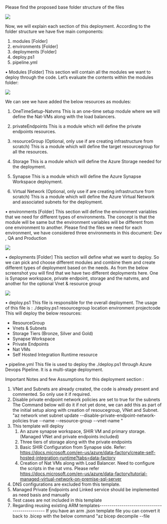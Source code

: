 Please find the proposed base folder structure of the files

<img src="https://dev.azure.com/ssamadda/9babd695-135e-422b-986d-28bdea4cd910/_apis/git/repositories/341b468b-4b8e-4141-8923-3584866cc2e5/items?path=/Images/folderstructure.jpg&versionDescriptor%5BversionOptions%5D=0&versionDescriptor%5BversionType%5D=0&versionDescriptor%5Bversion%5D=BicepTemplate&resolveLfs=true&%24format=octetStream&api-version=5.0"/> 

Now, we will explain each section of this deployment.
According to the folder structure we have five main components:
1.	modules [Folder]
2.	environments [Folder]
3.	deployments [Folder]
4.	deploy.ps1
5.	pipeline.yml

•	Modules [Folder]
This section will contain all the modules we want to deploy through the code. Let’s evaluate the contents within the modules folder:

<img src="https://dev.azure.com/ssamadda/9babd695-135e-422b-986d-28bdea4cd910/_apis/git/repositories/341b468b-4b8e-4141-8923-3584866cc2e5/items?path=/Images/modulestructure.jpg&versionDescriptor%5BversionOptions%5D=0&versionDescriptor%5BversionType%5D=0&versionDescriptor%5Bversion%5D=BicepTemplate&resolveLfs=true&%24format=octetStream&api-version=5.0"/>  

We can see we have added the below resources as modules:
1.	OneTimeSetup-Natvms
This is an one-time setup module where we will define the Nat-VMs along with the load balancers. 
 
2.	privateEndpoints
This is a module which will define the private endpoints resources. 
 
3.	resourceGroup (Optional, only use if are creating infrastructure from scratch) 
This is a module which will define the target resourcegroup for all the resources. 
 
4.	Storage
This is a module which will define the Azure Storage needed for the deployment. 
 
5.	Synapse
This is a module which will define the Azure Synapse Workspace deployment. 
 
6.	Virtual Network (Optional, only use if are creating infrastructure from scratch)
This is a module which will define the Azure Virtual Network and associated subnets for the deployment. 
 
•	environments [Folder]
This section will define the environment variables that we need for different types of environments. The concept is that the module will be same but the environment variables will be different from one environment to another. Please find the files we need for each environment, we have considered three environments in this document: Dev , QA and Production

<img src="https://dev.azure.com/ssamadda/9babd695-135e-422b-986d-28bdea4cd910/_apis/git/repositories/341b468b-4b8e-4141-8923-3584866cc2e5/items?path=/Images/environmentStructure.jpg&versionDescriptor%5BversionOptions%5D=0&versionDescriptor%5BversionType%5D=0&versionDescriptor%5Bversion%5D=BicepTemplate&resolveLfs=true&%24format=octetStream&api-version=5.0"/>  

•	deployments [Folder]
This section will define what we want to deploy. So we can pick and choose different modules and combine them and create different types of deployment based on the needs. As from the below screenshot you will find that we have two different deployments here. One is Synapse workspace, private endpoint, storage and the natvms, and another for the optional Vnet & resource group

<img src="https://dev.azure.com/ssamadda/9babd695-135e-422b-986d-28bdea4cd910/_apis/git/repositories/341b468b-4b8e-4141-8923-3584866cc2e5/items?path=/Images/deploymentStructure.jpg&versionDescriptor%5BversionOptions%5D=0&versionDescriptor%5BversionType%5D=0&versionDescriptor%5Bversion%5D=BicepTemplate&resolveLfs=true&%24format=octetStream&api-version=5.0"/>  

•	deploy.ps1
This file is responsible for the overall deployment. The usage of this file is :  ./deploy.ps1 resourcegroup location environment projectcode
This will deploy the below resources:
-	ResourceGroup
-	Vnets & Subnets
-	Storage Tiers (Bronze, Silver and Gold)
-	Synapse Workspace
-	Private Endpoints
-	Nat VMs
-	Self Hosted Integration Runtime resource
 
•	pipeline.yml
This file is used to deploy the ./deploy.ps1 through Azure Devops Pipeline. It is a multi-stage deployment.
 
Important Notes and few Assumptions for this deployment section : 
1. VNet and Subnets are already created, the code is already present and commented. So only use it if required.
2. Disable private endpoint network policies are set to true for the subnets    
    The Command below will do it if not yet done, we can add this as part of the initial setup along with creation of resoucegroup, VNet and Subnet.    
    "az network vnet subnet update --disable-private-endpoint-network-policies true --name <pesubnet name> --resource-group <resourcegroup name> --vnet-name <vnet name>"
3. This template will deploy 
    1. An azure synapse workspace, SHIR VM and primary storage. (Managed VNet and private endpoints included)
    2. Three tiers of storage along with the private endpoints
    3. Basic SHIR Configuration from Synapse side. Refer: https://docs.microsoft.com/en-us/azure/data-factory/create-self-hosted-integration-runtime?tabs=data-factory 
    4. Creation of Nat VMs along with Load Balancer. Need to configure the scripts in the nat vms. Please refer https://docs.microsoft.com/en-us/azure/data-factory/tutorial-managed-virtual-network-on-premise-sql-server 
4. DNS configurations are excluded from this template.
5. Managed Private Endpoints and Linked service should be implemented as need basis and manually
6. Test cases are not included in this template
7. Regarding reusing existing ARM templates-----------------------------------------------
    If you have an arm .json template file you can convert it back to .bicep with the below command
    "az bicep decompile --file <template name>.json"
    please refer this for further reference.

Pricing Calculator for the above deployed resources : [https://azure.microsoft.com/en-us/pricing/calculator/Synapse%20ESLZ](https://azure.com/e/2bedfc1bc49c41ca95a6196f393065dd)
